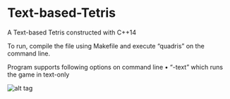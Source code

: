 # Text-based-Tetris
A Text-based Tetris constructed with C++14
 
To run, compile the file using Makefile and execute “quadris” on the command line.

Program supports following options on command line
•	“-text” which runs the game in text-only

![alt tag]( Text-based-Tetris/Capture.PNG )
 

